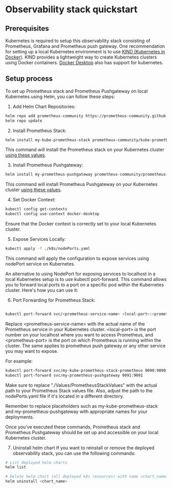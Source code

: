 # Observability stack quickstart

## Prerequisites
Kubernetes is required to setup this observability stack consisting of Prometheus, Grafana and Prometheus push gateway.
One recommendation for setting up a local Kubernetes environment is to use [KIND (Kubernetes in Docker)](https://kind.sigs.k8s.io/). KIND provides a lightweight way to create Kubernetes clusters using Docker containers. [Docker Desktop](https://docs.docker.com/desktop/kubernetes/) also has support for kubernetes.

## Setup process
To set up Prometheus stack and Prometheus Pushgateway on local Kubernetes using Helm, you can follow these steps:

1) Add Helm Chart Repositories:

```bash
helm repo add prometheus-community https://prometheus-community.github.io/helm-charts 
helm repo update
```

2) Install Prometheus Stack:

```bash
helm install my-kube-prometheus-stack prometheus-community/kube-prometheus-stack --version 57.0.3 -f "./Values/PrometheusStackValues.yaml"
```

This command will install the Prometheus stack on your Kubernetes cluster [using these values](./Values/PrometheusStackValues.yaml).

3) Install Prometheus Pushgateway:

```bash
helm install my-prometheus-pushgateway prometheus-community/prometheus-pushgateway --version 2.8.0 -f "./Values/PrometheusPushGateway.yaml"
```

This command will install Prometheus Pushgateway on your Kubernetes cluster [using these values](./Values/PrometheusPushGateway.yaml).

4) Set Docker Context:

```bash
kubectl config get-contexts
kubectl config use-context docker-desktop
```

Ensure that the Docker context is correctly set to your local Kubernetes cluster.

5) Expose Services Locally:

```bash
kubectl apply -f ./k8s/nodePorts.yaml
```

This command will apply the configuration to expose services using nodePort service on Kubernetes.

An alternative to using NodePort for exposing services to localhost in a local Kubernetes setup is to use kubectl port-forward. This command allows you to forward local ports to a port on a specific pod within the Kubernetes cluster. Here's how you can use it:

6) Port Forwarding for Prometheus Stack:

```bash

kubectl port-forward svc/<prometheus-service-name> <local-port>:<prometheus-port>
```

Replace \<prometheus-service-name\> with the actual name of the Prometheus service in your Kubernetes cluster. \<local-port\> is the port number on your localhost where you want to access Prometheus, and \<prometheus-port\> is the port on which Prometheus is running within the cluster. The same applies to prometheus push gateway or any other service you may want to expose.

For example:

```bash
kubectl port-forward svc/my-kube-prometheus-stack-prometheus 9090:9090
kubectl port-forward svc/my-prometheus-pushgateway 9091:9091
```

Make sure to replace "./Values/PrometheusStackValues" with the actual path to your Prometheus Stack values file. Also, adjust the path to the nodePorts.yaml file if it's located in a different directory.

Remember to replace placeholders such as my-kube-prometheus-stack and my-prometheus-pushgateway with appropriate names for your deployments.

Once you've executed these commands, Prometheus stack and Prometheus Pushgateway should be set up and accessible on your local Kubernetes cluster.

7) Uninstall helm chart
If you want to reinstall or remove the deployed observability stack, you can use the following commands: 

```bash
# List deployed helm charts
helm list

# Delete helm chart (all deployed k8s resources) with name <chart_name>
helm uninstall <chart_name>
```